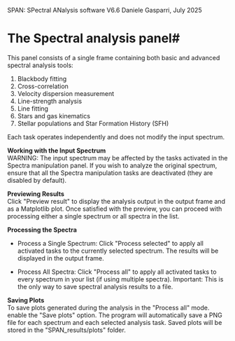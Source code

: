 SPAN: SPectral ANalysis software V6.6
Daniele Gasparri, July 2025

# The Spectral analysis panel#

This panel consists of a single frame containing both basic and advanced spectral analysis tools:
1) Blackbody fitting
2) Cross-correlation
3) Velocity dispersion measurement
4) Line-strength analysis
5) Line fitting
6) Stars and gas kinematics
7) Stellar populations and Star Formation History (SFH)

Each task operates independently and does not modify the input spectrum.


**Working with the Input Spectrum**  
WARNING: The input spectrum may be affected by the tasks activated in the Spectra manipulation panel.
If you wish to analyze the original spectrum, ensure that all the Spectra manipulation tasks are deactivated (they are disabled by default).


**Previewing Results**  
Click "Preview result" to display the analysis output in the output frame and as a Matplotlib plot.
Once satisfied with the preview, you can proceed with processing either a single spectrum or all spectra in the list.


**Processing the Spectra**  
- Process a Single Spectrum:
Click "Process selected" to apply all activated tasks to the currently selected spectrum. The results will be displayed in the output frame.

- Process All Spectra:
Click "Process all" to apply all activated tasks to every spectrum in your list (if using multiple spectra).
Important: This is the only way to save spectral analysis results to a file.


**Saving Plots**  
To save plots generated during the analysis in the "Process all" mode. enable the "Save plots" option.
The program will automatically save a PNG file for each spectrum and each selected analysis task.
Saved plots will be stored in the "SPAN_results/plots" folder.
